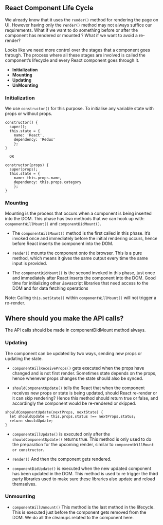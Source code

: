 ## React Component Life Cycle

We already know that it uses the `render()` method for rendering the page on UI.
However having only the `render()` method may not always suffice our requirements. 
What if we want to do something before or after the component has rendered or mounted ? What if we want to avoid a re-render?

Looks like we need more control over the stages that a component goes through. 
The process where all these stages are involved is called the component’s lifecycle and every React component goes through it.

- **Initialization**
- **Mounting**
- **Updating**
- **UnMounting**
 
### Initialization
We use `constructor()` for this purpose. To initialise any variable state with props or without props. 

``` 
constructor() {
  super();
  this.state = {
    name: 'React',
    dependency: 'Redux'
    };
}
  
  OR 
  
constructor(props) {
  super(props);
  this.state = {
    name: this.props.name,
    dependency: this.props.category
    };
}
```
### Mounting
Mounting is the process that occurs when a component is being inserted into the DOM. This phase has two methods that we can hook up with: `componentWillMount()` and `componentDidMount()`.  

- The `componentWillMount()` method is the first called in this phase. It’s invoked once and immediately before the initial rendering occurs, hence before React inserts the component into the DOM.

- `render()` mounts the component onto the browser. This is a pure method, which means it gives the same output every time the same input is provided.

- The `componentDidMount()` is the second invoked in this phase, just once and immediately after React inserts the component into the DOM. Good time for initializing other Javascript libraries that need access to the DOM and for data fetching operations

Note: Calling `this.setState()` within `componentWillMount()` will not trigger a re-render.

## Where should you make the API calls?
The API calls should be made in componentDidMount method always.

### Updating
The component can be updated by two ways, sending new props or updating the state.

- `componentWillReceiveProps()` gets executed when the props have changed and is not first render. Sometimes state depends on the props, hence whenever props changes the state should also be synced. 

- `shouldComponentUpdate()` tells the React that when the component receives new props or state is being updated, should React re-render or it can skip rendering? Hence this method should return true or false, and accordingly the component would be re-rendered or skipped. 
```
shouldComponentUpdate(nextProps, nextState) {
  let shouldUpdate = this.props.status !== nextProps.status;
  return shouldUpdate;
}
```

- `componentWillUpdate()` is executed only after the `shouldComponentUpdate()` returns true. This method is only used to do the preparation for the upcoming render, similar to `componentWillMount or constructor`.

- `render()` And then the component gets rendered.

- `componentDidUpdate()` is executed when the new updated component has been updated in the DOM. This method is used to re trigger the third party libraries used to make sure these libraries also update and reload themselves.

### Unmounting
- `componentWillUnmount()` This method is the last method in the lifecycle. This is executed just before the component gets removed from the DOM. We do all the cleanups related to the component here.
